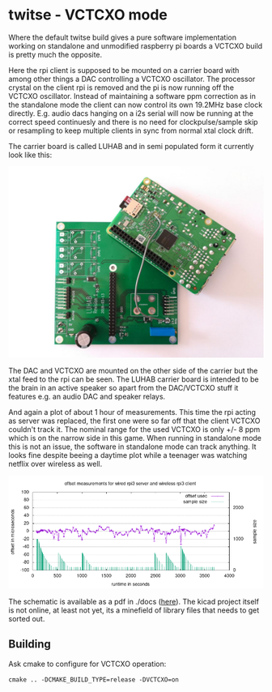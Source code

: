 # twitse - VCTCXO mode
Where the default twitse build gives a pure software implementation working on standalone and unmodified raspberry pi boards a VCTCXO build is pretty much the opposite. 

Here the rpi client is supposed to be mounted on a carrier board with among other things a DAC controlling a VCTCXO oscillator. The processor crystal on the client rpi is removed and the pi is now running off the VCTCXO oscillator. Instead of maintaining a software ppm correction as in the standalone mode the client can now control its own 19.2MHz base clock directly. E.g. audio dacs hanging on a i2s serial will now be running at the correct speed continuesly and there is no need for clockpulse/sample skip or resampling to keep multiple clients in sync from normal xtal clock drift.

The carrier board is called LUHAB and in semi populated form it currently look like this:

<p align="center"><a href="images/luhab.jpg"><img width=600 src="images/luhab.jpg"></a></p>

The DAC and VCTCXO are mounted on the other side of the carrier but the xtal feed to the rpi can be seen. The LUHAB carrier board is intended to be the brain in an active speaker so apart from the DAC/VCTCXO stuff it features e.g. an audio DAC and speaker relays.


And again a plot of about 1 hour of measurements. This time the rpi acting as server was replaced, the first one were so far off that the client VCTCXO couldn't track it. The nominal range for the used VCTCXO is only +/- 8 ppm which is on the narrow side in this game. When running in standalone mode this is not an issue, the software in standalone mode can track anything. It looks fine despite beeing a daytime plot while a teenager was watching netflix over wireless as well.

<p align="center"><img src="../dataanalysis/data/1hour_vctcxo_rpi3bplus/server/plot.png"></p>

The schematic is available as a pdf in ./docs ([here](images/luhab_schematic.pdf)). The kicad project itself is not online, at least not yet, its a minefield of library files that needs to get sorted out.


## Building

Ask cmake to configure for VCTCXO operation:

    cmake .. -DCMAKE_BUILD_TYPE=release -DVCTCXO=on
    

    
